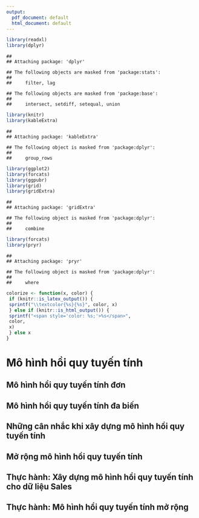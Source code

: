 ```yaml
---
output:
  pdf_document: default
  html_document: default
---
```


```r
library(readxl)
library(dplyr)
```

```
## 
## Attaching package: 'dplyr'
```

```
## The following objects are masked from 'package:stats':
## 
##     filter, lag
```

```
## The following objects are masked from 'package:base':
## 
##     intersect, setdiff, setequal, union
```

```r
library(knitr)
library(kableExtra)
```

```
## 
## Attaching package: 'kableExtra'
```

```
## The following object is masked from 'package:dplyr':
## 
##     group_rows
```

```r
library(ggplot2)
library(forcats)
library(ggpubr)
library(grid)
library(gridExtra)
```

```
## 
## Attaching package: 'gridExtra'
```

```
## The following object is masked from 'package:dplyr':
## 
##     combine
```

```r
library(forcats)
library(pryr)
```

```
## 
## Attaching package: 'pryr'
```

```
## The following object is masked from 'package:dplyr':
## 
##     where
```


```r
colorize <- function(x, color) {
 if (knitr::is_latex_output()) {
 sprintf("\\textcolor{%s}{%s}", color, x)
 } else if (knitr::is_html_output()) {
 sprintf("<span style='color: %s;'>%s</span>", 
 color,
 x)
 } else x
}
```

# Mô hình hồi quy tuyến tính

## Mô hình hổi quy tuyến tính đơn

## Mô hình hồi quy tuyến tính đa biến

## Những cân nhắc khi xây dựng mô hình hồi quy tuyến tính

## Mở rộng mô hình hồi quy tuyến tính

## Thực hành: Xây dựng mô hình hổi quy tuyến tính cho dữ liệu Sales

## Thực hành: Mô hình hổi quy tuyến tính mở rộng






<!-- # REFERENCE -->

<!-- ### Source from thesis -->

<!-- **1.** Chen, Chun-houh, Wolfgang Karl Härdle, and Antony Unwin, eds (2007). *Handbook of data visualization.* \ -->
<!-- **2.** Aparicio, Manuela, and Carlos J. Costa. (2015). *Data visualization - Communication design quarterly review.* \ -->
<!-- **3.** Hadley Wickham. (2010). *A Layered Grammar of Graphics.* \ -->

<!-- ### Souce from website -->

<!-- **4.** [https://www.tableau.com/learn/articles/data-visualization](https://www.tableau.com/learn/articles/data-visualization) \ -->
<!-- **5.** [https://www.r-graph-gallery.com/ggplot2-package.html](https://www.r-graph-gallery.com/ggplot2-package.html) \ -->
<!-- **6.** [http://r-statistics.co/ggplot2-Tutorial-With-R.html](http://r-statistics.co/ggplot2-Tutorial-With-R.html) \ -->
<!-- **7.** [https://www.maths.usyd.edu.au/u/UG/SM/STAT3022/r/current/Misc/data-visualization-2.1.pdf](https://www.maths.usyd.edu.au/u/UG/SM/STAT3022/r/current/Misc/data-visualization-2.1.pdf) \ -->
<!-- **8.** [https://www.kaggle.com/](https://www.kaggle.com/) \ -->
